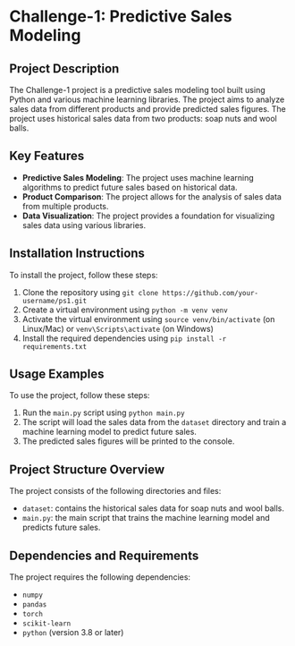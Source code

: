 # Challenge-1: Predictive Sales Modeling

## Project Description

The Challenge-1 project is a predictive sales modeling tool built using Python and various machine learning libraries. The project aims to analyze sales data from different products and provide predicted sales figures. The project uses historical sales data from two products: soap nuts and wool balls.

## Key Features

- **Predictive Sales Modeling**: The project uses machine learning algorithms to predict future sales based on historical data.
- **Product Comparison**: The project allows for the analysis of sales data from multiple products.
- **Data Visualization**: The project provides a foundation for visualizing sales data using various libraries.

## Installation Instructions

To install the project, follow these steps:

1. Clone the repository using `git clone https://github.com/your-username/ps1.git`
2. Create a virtual environment using `python -m venv venv`
3. Activate the virtual environment using `source venv/bin/activate` (on Linux/Mac) or `venv\Scripts\activate` (on Windows)
4. Install the required dependencies using `pip install -r requirements.txt`

## Usage Examples

To use the project, follow these steps:

1. Run the `main.py` script using `python main.py`
2. The script will load the sales data from the `dataset` directory and train a machine learning model to predict future sales.
3. The predicted sales figures will be printed to the console.

## Project Structure Overview

The project consists of the following directories and files:

- `dataset`: contains the historical sales data for soap nuts and wool balls.
- `main.py`: the main script that trains the machine learning model and predicts future sales.

## Dependencies and Requirements

The project requires the following dependencies:

- `numpy`
- `pandas`
- `torch`
- `scikit-learn`
- `python` (version 3.8 or later)

